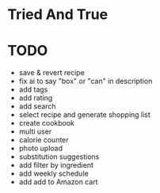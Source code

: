 # Tried And True

# TODO

- save & revert recipe
- fix ai to say "box" or "can" in description
- add tags
- add rating
- add search
- select recipe and generate shopping list
- create cookbook
- multi user
- calorie counter
- photo upload
- substitution suggestions
- add filter by ingredient 
- add weekly schedule 
- add add to Amazon cart

